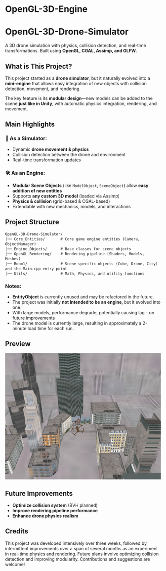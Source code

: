 # OpenGL-3D-Engine
# OpenGL-3D-Drone-Simulator

A 3D drone simulation with physics, collision detection, and real-time transformations. Built using **OpenGL, CGAL, Assimp, and GLFW**.

## What is This Project?
This project started as a **drone simulator**, but it naturally evolved into a **mini-engine** that allows easy integration of new objects with collision detection, movement, and rendering. 

The key feature is its **modular design**—new models can be added to the scene **just like in Unity**, with automatic physics integration, rendering, and movement.

## Main Highlights
### 🚀 **As a Simulator**:
- Dynamic **drone movement & physics**
- Collision detection between the drone and environment
- Real-time transformation updates

### 🛠️ **As an Engine**:
- **Modular Scene Objects** (like `ModelObject`, `SceneObject`) allow **easy addition of new entities**
- Supports **any custom 3D model** (loaded via Assimp)
- **Physics & collision** (grid-based & CGAL-based)
- Extendable with new mechanics, models, and interactions

## Project Structure
```
OpenGL-3D-Drone-Simulator/
│── Core_Entities/       # Core game engine entities (Camera, ObjectManager)
│── Engine_Objects/      # Base classes for scene objects
│── OpenGL_Rendering/    # Rendering pipeline (Shaders, Models, Meshes)
│── Room1/               # Scene-specific objects (Cube, Drone, City) and the Main.cpp entry point
│── Utils/               # Math, Physics, and utility functions
```

### Notes:
- **EntityObject** is currently unused and may be refactored in the future.
- The project was initially **not intended to be an engine**, but it evolved into one.
- With large models, performance degrade, potentially causing lag - on future improvements
- The drone model is currently large, resulting in approximately a 2-minute load time for each run.


## Preview
![Drone Simulation Screenshot](drone_simulation.png)

## Future Improvements
- **Optimize collision system** (BVH planned)
- **Improve rendering pipeline performance**
- **Enhance drone physics realism**

## Credits
This project was developed intensively over three weeks, followed by intermittent improvements over a span of several months as an experiment in real-time physics and rendering. Future plans involve optimizing collision detection and improving modularity. Contributions and suggestions are welcome!
